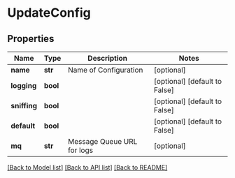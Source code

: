 # UpdateConfig

## Properties
Name | Type | Description | Notes
------------ | ------------- | ------------- | -------------
**name** | **str** | Name of Configuration | [optional] 
**logging** | **bool** |  | [optional] [default to False]
**sniffing** | **bool** |  | [optional] [default to False]
**default** | **bool** |  | [optional] [default to False]
**mq** | **str** | Message Queue URL for logs | [optional] 

[[Back to Model list]](../README.md#documentation-for-models) [[Back to API list]](../README.md#documentation-for-api-endpoints) [[Back to README]](../README.md)


